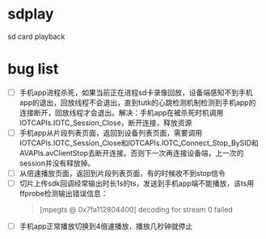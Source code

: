 # sdplay
sd card playback

# bug list
- [ ] 手机app进程杀死，如果当前正在进程sd卡录像回放，设备端感知不到手机app的退出，回放线程不会退出，直到tutk的心跳检测机制检测到手机app的连接断开，回放线程才会退出。解决：手机app在被杀死时机调用IOTCAPIs.IOTC_Session_Close，断开连接，释放资源
- [ ] 手机app从片段列表页面，返回到设备列表页面，需要调用IOTCAPIs.IOTC_Session_Close和IOTCAPIs.IOTC_Connect_Stop_BySID和AVAPIs.avClientStop去断开连接。否则下一次再连接设备端，上一次的session并没有释放掉。
- [ ] 从倍速播放页面，返回到片段列表页面，有的时候收不到stop信令
- [ ] 切片上传sdk回调经常输出时长1s的ts，发送到手机app端不能播放，该ts用ffprobe检测输出错误信息：
    > [mpegts @ 0x7fa112804400] decoding for stream 0 failed
- [ ] 手机app正常播放切换到4倍速播放，播放几秒钟就停止
